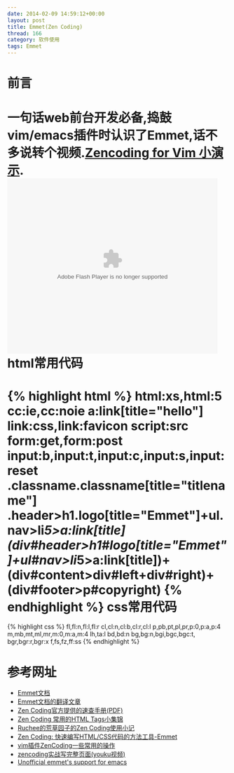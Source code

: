 ```yaml
---
date: 2014-02-09 14:59:12+00:00
layout: post
title: Emmet(Zen Coding)
thread: 166
category: 软件使用
tags: Emmet 
---
```

前言
=============
一句话web前台开发必备,捣鼓vim/emacs插件时认识了Emmet,话不多说转个视频.[Zencoding for Vim 小演示](http://v.youku.com/v_show/id_XMTYyNTM0OTg4.html).
<embed src="http://player.youku.com/player.php/sid/XMTYyNTM0OTg4/v.swf" allowFullScreen="true" quality="high" width="480" height="400" align="middle" allowScriptAccess="always" type="application/x-shockwave-flash"></embed>
html常用代码
=============
{% highlight html %}
html:xs,html:5
cc:ie,cc:noie
a:link[title="hello"]
link:css,link:favicon
script:src
form:get,form:post
input:b,input:t,input:c,input:s,input:reset
.classname.classname[title="titlename"]
.header>h1.logo[title="Emmet"]+ul.nav>li*5>a:link[title]
(div#header>h1#logo[title="Emmet"]+ul#nav>li*5>a:link[title])+\
(div#content>div#left+div#right)+(div#footer>p#copyright)
{% endhighlight %}
css常用代码
=============
{% highlight css %}
fl,fl:n,fl:l,fl:r
cl,cl:n,cl:b,cl:r,cl:l
p,pb,pt,pl,pr,p:0,p:a,p:4
m,mb,mt,ml,mr,m:0,m:a,m:4
lh,ta:l
bd,bd:n
bg,bg:n,bgi,bgc,bgc:t,
bgr,bgr:r,bgr:x
f,fs,fz,ff:ss
{% endhighlight %}

参考网址
=============
* [Emmet文档](http://docs.emmet.io/)
* [Emmet文档的翻译文章](http://www.cnblogs.com/matchless/tag/zencoding/)
* [Zen Coding官方提供的速查手册(PDF)](http://zen-coding.googlecode.com/files/ZenCodingCheatSheet.pdf)
* [Zen Coding 常用的HTML Tags小集锦](http://blog.yanwen.org/archives/840.html)
* [Ruchee的荒草园子的Zen Coding使用小记](http://www.ruchee.com/code/linux/vim/zencoding.html)
* [Zen Coding: 快速编写HTML/CSS代码的方法工具-Emmet](http://www.qingdou.me/876.html)
* [vim插件ZenCoding一些常用的操作](http://nootn.com/blog/tag/ZenCoding/)
* [zencoding实战写完整页面(youku视频)](http://v.youku.com/v_show/id_XMzk1MzUyOTU2.html)
* [Unofficial emmet's support for emacs](https://github.com/smihica/emmet-mode)
